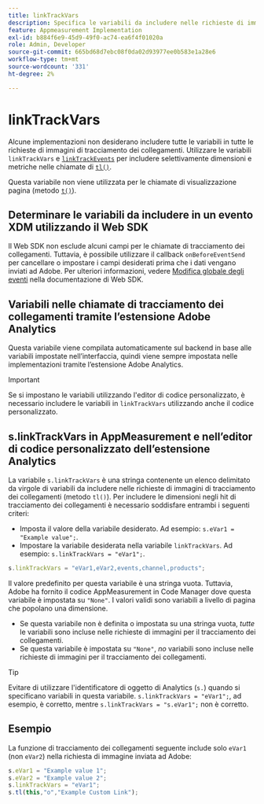 ```yaml
---
title: linkTrackVars
description: Specifica le variabili da includere nelle richieste di immagini per il tracciamento dei collegamenti.
feature: Appmeasurement Implementation
exl-id: b884f6e9-45d9-49f0-ac74-ea6f4f01020a
role: Admin, Developer
source-git-commit: 665bd68d7ebc08f0da02d93977ee0b583e1a28e6
workflow-type: tm+mt
source-wordcount: '331'
ht-degree: 2%

---
```


# linkTrackVars

Alcune implementazioni non desiderano includere tutte le variabili in tutte le richieste di immagini di tracciamento dei collegamenti. Utilizzare le variabili `linkTrackVars` e [`linkTrackEvents`](linktrackevents.md) per includere selettivamente dimensioni e metriche nelle chiamate di [`tl()`](../functions/tl-method.md).

Questa variabile non viene utilizzata per le chiamate di visualizzazione pagina (metodo [`t()`](../functions/t-method.md)).

## Determinare le variabili da includere in un evento XDM utilizzando il Web SDK

Il Web SDK non esclude alcuni campi per le chiamate di tracciamento dei collegamenti. Tuttavia, è possibile utilizzare il callback `onBeforeEventSend` per cancellare o impostare i campi desiderati prima che i dati vengano inviati ad Adobe. Per ulteriori informazioni, vedere [Modifica globale degli eventi](https://experienceleague.adobe.com/docs/experience-platform/edge/fundamentals/tracking-events.html?lang=it#modifying-events-globally) nella documentazione di Web SDK.

## Variabili nelle chiamate di tracciamento dei collegamenti tramite l’estensione Adobe Analytics

Questa variabile viene compilata automaticamente sul backend in base alle variabili impostate nell’interfaccia, quindi viene sempre impostata nelle implementazioni tramite l’estensione Adobe Analytics.

>[!IMPORTANT]
>
>Se si impostano le variabili utilizzando l&#39;editor di codice personalizzato, è necessario includere le variabili in `linkTrackVars` utilizzando anche il codice personalizzato.

## s.linkTrackVars in AppMeasurement e nell’editor di codice personalizzato dell’estensione Analytics

La variabile `s.linkTrackVars` è una stringa contenente un elenco delimitato da virgole di variabili da includere nelle richieste di immagini di tracciamento dei collegamenti (metodo `tl()`). Per includere le dimensioni negli hit di tracciamento dei collegamenti è necessario soddisfare entrambi i seguenti criteri:

* Imposta il valore della variabile desiderato. Ad esempio: `s.eVar1 = "Example value";`.
* Impostare la variabile desiderata nella variabile `linkTrackVars`. Ad esempio: `s.linkTrackVars = "eVar1";`.

```js
s.linkTrackVars = "eVar1,eVar2,events,channel,products";
```

Il valore predefinito per questa variabile è una stringa vuota. Tuttavia, Adobe ha fornito il codice AppMeasurement in Code Manager dove questa variabile è impostata su `"None"`. I valori validi sono variabili a livello di pagina che popolano una dimensione.

* Se questa variabile non è definita o impostata su una stringa vuota, *tutte* le variabili sono incluse nelle richieste di immagini per il tracciamento dei collegamenti.
* Se questa variabile è impostata su `"None"`, *no* variabili sono incluse nelle richieste di immagini per il tracciamento dei collegamenti.

>[!TIP]
>
>Evitare di utilizzare l&#39;identificatore di oggetto di Analytics (`s.`) quando si specificano variabili in questa variabile. `s.linkTrackVars = "eVar1";`, ad esempio, è corretto, mentre `s.linkTrackVars = "s.eVar1";` non è corretto.

## Esempio

La funzione di tracciamento dei collegamenti seguente include solo `eVar1` (non `eVar2`) nella richiesta di immagine inviata ad Adobe:

```js
s.eVar1 = "Example value 1";
s.eVar2 = "Example value 2";
s.linkTrackVars = "eVar1";
s.tl(this,"o","Example Custom Link");
```
